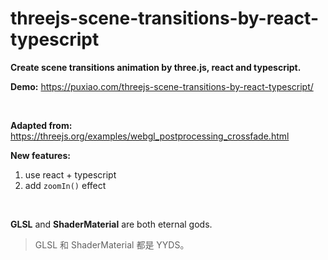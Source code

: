 # threejs-scene-transitions-by-react-typescript

**Create scene transitions animation by three.js, react and typescript.**

**Demo:** https://puxiao.com/threejs-scene-transitions-by-react-typescript/



<br>

**Adapted from:** https://threejs.org/examples/webgl_postprocessing_crossfade.html

**New features:**

1. use react + typescript
2. add `zoomIn()` effect



<br>

**GLSL** and **ShaderMaterial** are both eternal gods.

> GLSL 和 ShaderMaterial 都是 YYDS。

